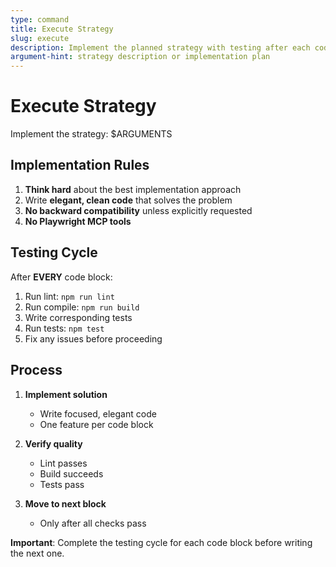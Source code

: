 ```yaml
---
type: command
title: Execute Strategy
slug: execute
description: Implement the planned strategy with testing after each code block
argument-hint: strategy description or implementation plan
---
```


# Execute Strategy

Implement the strategy: $ARGUMENTS

## Implementation Rules

1. **Think hard** about the best implementation approach
2. Write **elegant, clean code** that solves the problem
3. **No backward compatibility** unless explicitly requested
4. **No Playwright MCP tools**

## Testing Cycle

After **EVERY** code block:
1. Run lint: `npm run lint`
2. Run compile: `npm run build` 
3. Write corresponding tests
4. Run tests: `npm test`
5. Fix any issues before proceeding

## Process

1. **Implement solution**
   - Write focused, elegant code
   - One feature per code block
   
2. **Verify quality**
   - Lint passes
   - Build succeeds
   - Tests pass
   
3. **Move to next block**
   - Only after all checks pass

**Important**: Complete the testing cycle for each code block before writing the next one.